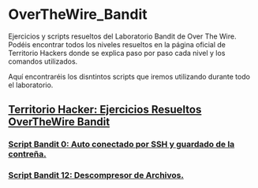 # OverTheWire_Bandit

Ejercicios y scripts resueltos del Laboratorio Bandit de Over The Wire. Podéis encontrar todos los niveles resueltos en la página oficial de Territorio Hackers donde 
se explica paso por paso cada nivel y los comandos utilizados.

Aquí encontraréis los disntintos scripts que iremos utilizando durante todo el laboratorio.

## [Territorio Hacker: Ejercicios Resueltos OverTheWire Bandit](https://territoriohacker.com/overthewire-bandit-1/)

### [Script Bandit 0: Auto conectado por SSH y guardado de la contreña.](https://github.com/TerritorioHacker/OverTheWire_Bandit/blob/main/startBanditSSH.sh)

### [Script Bandit 12: Descompresor de Archivos.](https://github.com/TerritorioHacker/OverTheWire_Bandit/blob/main/scriptBandit12.sh)
